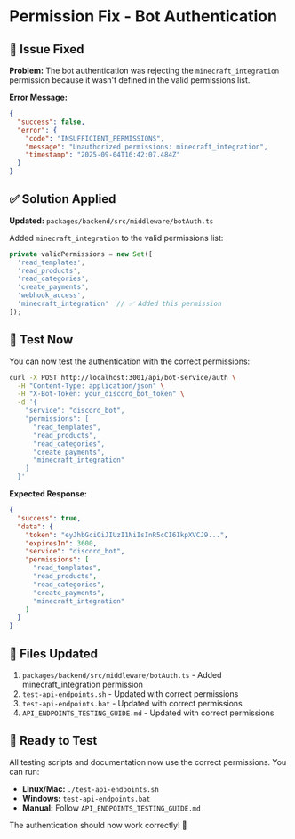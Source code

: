 # Permission Fix - Bot Authentication

## 🔧 Issue Fixed

**Problem:** The bot authentication was rejecting the `minecraft_integration` permission because it wasn't defined in the valid permissions list.

**Error Message:**
```json
{
  "success": false,
  "error": {
    "code": "INSUFFICIENT_PERMISSIONS",
    "message": "Unauthorized permissions: minecraft_integration",
    "timestamp": "2025-09-04T16:42:07.484Z"
  }
}
```

## ✅ Solution Applied

**Updated:** `packages/backend/src/middleware/botAuth.ts`

Added `minecraft_integration` to the valid permissions list:

```typescript
private validPermissions = new Set([
  'read_templates',
  'read_products', 
  'read_categories',
  'create_payments',
  'webhook_access',
  'minecraft_integration'  // ✅ Added this permission
]);
```

## 🧪 Test Now

You can now test the authentication with the correct permissions:

```bash
curl -X POST http://localhost:3001/api/bot-service/auth \
  -H "Content-Type: application/json" \
  -H "X-Bot-Token: your_discord_bot_token" \
  -d '{
    "service": "discord_bot",
    "permissions": [
      "read_templates",
      "read_products", 
      "read_categories",
      "create_payments",
      "minecraft_integration"
    ]
  }'
```

**Expected Response:**
```json
{
  "success": true,
  "data": {
    "token": "eyJhbGciOiJIUzI1NiIsInR5cCI6IkpXVCJ9...",
    "expiresIn": 3600,
    "service": "discord_bot",
    "permissions": [
      "read_templates",
      "read_products", 
      "read_categories",
      "create_payments",
      "minecraft_integration"
    ]
  }
}
```

## 📁 Files Updated

1. `packages/backend/src/middleware/botAuth.ts` - Added minecraft_integration permission
2. `test-api-endpoints.sh` - Updated with correct permissions
3. `test-api-endpoints.bat` - Updated with correct permissions  
4. `API_ENDPOINTS_TESTING_GUIDE.md` - Updated with correct permissions

## 🚀 Ready to Test

All testing scripts and documentation now use the correct permissions. You can run:

- **Linux/Mac:** `./test-api-endpoints.sh`
- **Windows:** `test-api-endpoints.bat`
- **Manual:** Follow `API_ENDPOINTS_TESTING_GUIDE.md`

The authentication should now work correctly! 🎉
